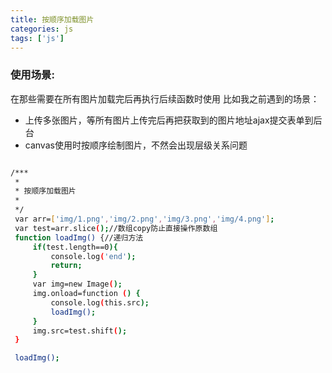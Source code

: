 ```yaml
---
title: 按顺序加载图片
categories: js
tags: ['js']
---
```


### 使用场景:
在那些需要在所有图片加载完后再执行后续函数时使用
比如我之前遇到的场景：
* 上传多张图片，等所有图片上传完后再把获取到的图片地址ajax提交表单到后台
* canvas使用时按顺序绘制图片，不然会出现层级关系问题

``` bash

/***
 *
 * 按顺序加载图片
 *
 */
 var arr=['img/1.png','img/2.png','img/3.png','img/4.png'];
 var test=arr.slice();//数组copy防止直接操作原数组
 function loadImg() {//递归方法
     if(test.length==0){
         console.log('end');
         return;
     }
     var img=new Image();
     img.onload=function () {
         console.log(this.src);
         loadImg();
     }
     img.src=test.shift();
 }

 loadImg();
 
```